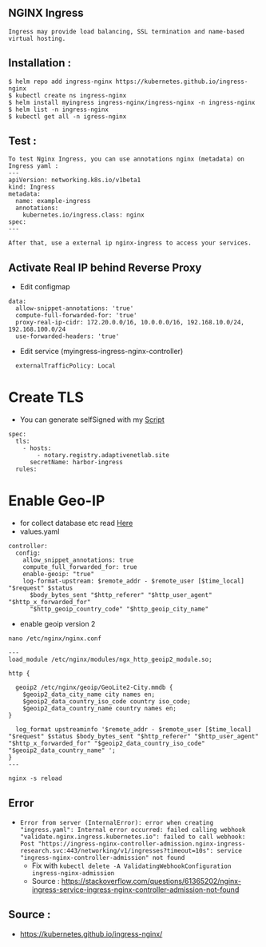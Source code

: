 ## NGINX Ingress
```
Ingress may provide load balancing, SSL termination and name-based virtual hosting.
```

## Installation :
```
$ helm repo add ingress-nginx https://kubernetes.github.io/ingress-nginx
$ kubectl create ns ingress-nginx
$ helm install myingress ingress-nginx/ingress-nginx -n ingress-nginx
$ helm list -n ingress-nginx
$ kubectl get all -n igress-nginx
```

## Test :
```
To test Nginx Ingress, you can use annotations nginx (metadata) on Ingress yaml :
---
apiVersion: networking.k8s.io/v1beta1
kind: Ingress
metadata:
  name: example-ingress
  annotations:
    kubernetes.io/ingress.class: nginx
spec:
---

After that, use a external ip nginx-ingress to access your services.
```

## Activate Real IP behind Reverse Proxy
- Edit configmap
```
data:
  allow-snippet-annotations: 'true'
  compute-full-forwarded-for: 'true'
  proxy-real-ip-cidr: 172.20.0.0/16, 10.0.0.0/16, 192.168.10.0/24, 192.168.100.0/24
  use-forwarded-headers: 'true'
```

- Edit service (myingress-ingress-nginx-controller)
```
  externalTrafficPolicy: Local
```

# Create TLS
- You can generate selfSigned with my [Script](https://github.com/gilangvperdana/K8s-PlayGround/blob/master/NginxIngress/genSSL.sh)
```
spec:
  tls:
    - hosts:
        - notary.registry.adaptivenetlab.site
      secretName: harbor-ingress
  rules:
```

# Enable Geo-IP
- for collect database etc read [Here](https://gist.github.com/gilangvperdana/e49ab4a5056afd5821a112b3b85035d1)
- values.yaml
```
controller:
  config:
    allow_snippet_annotations: true
    compute_full_forwarded_for: true
    enable-geoip: "true"
    log-format-upstream: $remote_addr - $remote_user [$time_local] "$request" $status
      $body_bytes_sent "$http_referer" "$http_user_agent" "$http_x_forwarded_for"
      "$http_geoip_country_code" "$http_geoip_city_name"
```

- enable geoip version 2
```
nano /etc/nginx/nginx.conf

---
load_module /etc/nginx/modules/ngx_http_geoip2_module.so;

http {

  geoip2 /etc/nginx/geoip/GeoLite2-City.mmdb {
    $geoip2_data_city_name city names en;
    $geoip2_data_country_iso_code country iso_code;
    $geoip2_data_country_name country names en;
}

  log_format upstreaminfo '$remote_addr - $remote_user [$time_local] "$request" $status $body_bytes_sent "$http_referer" "$http_user_agent" "$http_x_forwarded_for" "$geoip2_data_country_iso_code" "$geoip2_data_country_name" ';
}
---

nginx -s reload
```

## Error
- `Error from server (InternalError): error when creating "ingress.yaml": Internal error occurred: failed calling webhook "validate.nginx.ingress.kubernetes.io": failed to call webhook: Post "https://ingress-nginx-controller-admission.nginx-ingress-research.svc:443/networking/v1/ingresses?timeout=10s": service "ingress-nginx-controller-admission" not found`
  - Fix with `kubectl delete -A ValidatingWebhookConfiguration ingress-nginx-admission`
  - Source : https://stackoverflow.com/questions/61365202/nginx-ingress-service-ingress-nginx-controller-admission-not-found

## Source :
- https://kubernetes.github.io/ingress-nginx/
